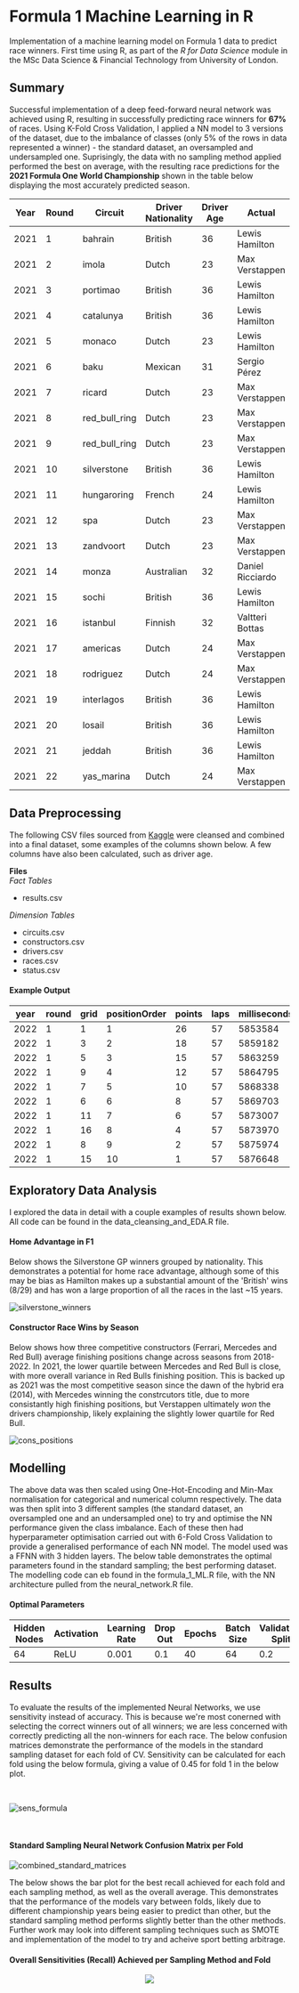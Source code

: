 
# Formula 1 Machine Learning in R

Implementation of a machine learning model on Formula 1 data to predict race winners. First time using R, as part of the *R for Data Science* module in the MSc Data Science & Financial Technology from University of London.

## Summary
Successful implementation of a deep feed-forward neural network was achieved using R, resulting in successfully predicting race winners for **67%** of races. Using K-Fold Cross Validation, I applied a NN model to 3 versions of the dataset, due to the imbalance of classes (only 5% of the rows in data represented a winner) - the standard dataset, an oversampled and undersampled one. Suprisingly, the data with no sampling method applied performed the best on average, with the resulting race predictions for the **2021 Formula One World Championship** shown in the table below displaying the most accurately predicted season.

| Year | Round | Circuit       | Driver Nationality | Driver Age | Actual           | Predicted        |
| ---- | ----- | ------------- | ------------------ | ---------- | ---------------- | ---------------- |
| 2021 | 1     | bahrain       | British            | 36         | Lewis Hamilton   | Lewis Hamilton   |
| 2021 | 2     | imola         | Dutch              | 23         | Max Verstappen   | Max Verstappen   |
| 2021 | 3     | portimao      | British            | 36         | Lewis Hamilton   | Lewis Hamilton   |
| 2021 | 4     | catalunya     | British            | 36         | Lewis Hamilton   | Lewis Hamilton   |
| 2021 | 5     | monaco        | Dutch              | 23         | Lewis Hamilton   | Max Verstappen   |
| 2021 | 6     | baku          | Mexican            | 31         | Sergio Pérez     | Sergio Pérez     |
| 2021 | 7     | ricard        | Dutch              | 23         | Max Verstappen   | Max Verstappen   |
| 2021 | 8     | red_bull_ring | Dutch              | 23         | Max Verstappen   | Max Verstappen   |
| 2021 | 9     | red_bull_ring | Dutch              | 23         | Max Verstappen   | Max Verstappen   |
| 2021 | 10    | silverstone   | British            | 36         | Lewis Hamilton   | Lewis Hamilton   |
| 2021 | 11    | hungaroring   | French             | 24         | Lewis Hamilton   | Esteban Ocon     |
| 2021 | 12    | spa           | Dutch              | 23         | Max Verstappen   | Max Verstappen   |
| 2021 | 13    | zandvoort     | Dutch              | 23         | Max Verstappen   | Max Verstappen   |
| 2021 | 14    | monza         | Australian         | 32         | Daniel Ricciardo | Daniel Ricciardo |
| 2021 | 15    | sochi         | British            | 36         | Lewis Hamilton   | Lewis Hamilton   |
| 2021 | 16    | istanbul      | Finnish            | 32         | Valtteri Bottas  | Valtteri Bottas  |
| 2021 | 17    | americas      | Dutch              | 24         | Max Verstappen   | Max Verstappen   |
| 2021 | 18    | rodriguez     | Dutch              | 24         | Max Verstappen   | Max Verstappen   |
| 2021 | 19    | interlagos    | British            | 36         | Lewis Hamilton   | Lewis Hamilton   |
| 2021 | 20    | losail        | British            | 36         | Lewis Hamilton   | Lewis Hamilton   |
| 2021 | 21    | jeddah        | British            | 36         | Lewis Hamilton   | Lewis Hamilton   |
| 2021 | 22    | yas_marina    | Dutch              | 24         | Max Verstappen   | Max Verstappen   |

## Data Preprocessing
The following CSV files sourced from [Kaggle](https://www.kaggle.com/datasets/rohanrao/formula-1-world-championship-1950-2020) were cleansed and combined into a final dataset, some examples of the columns shown below. A few columns have also been calculated, such as driver age.

**Files** \
*Fact Tables*
- results.csv <br/>

*Dimension Tables*
- circuits.csv
- constructors.csv
- drivers.csv
- races.csv
- status.csv

#### Example Output

| year | round | grid | positionOrder | points | laps | milliseconds | fastestLap | fastestLapSpeed | driverRef       | driver_nationality | driver_age | constructor_name | circuitRef |
| ---- | ----- | ---- | ------------- | ------ | ---- | ------------ | ---------- | --------------- | --------------- | ------------------ | ---------- | ---------------- | ---------- |
| 2022 | 1     | 1    | 1             | 26     | 57   | 5853584      | 51         | 206.018         | leclerc         | Monegasque         | 24         | Ferrari          | bahrain    |
| 2022 | 1     | 3    | 2             | 18     | 57   | 5859182      | 52         | 203.501         | sainz           | Spanish            | 27         | Ferrari          | bahrain    |
| 2022 | 1     | 5    | 3             | 15     | 57   | 5863259      | 53         | 202.469         | hamilton        | British            | 37         | Mercedes         | bahrain    |
| 2022 | 1     | 9    | 4             | 12     | 57   | 5864795      | 56         | 202.313         | russell         | British            | 24         | Mercedes         | bahrain    |
| 2022 | 1     | 7    | 5             | 10     | 57   | 5868338      | 53         | 201.641         | kevin_magnussen | Danish             | 29         | Haas F1 Team     | bahrain    |
| 2022 | 1     | 6    | 6             | 8      | 57   | 5869703      | 53         | 201.691         | bottas          | Finnish            | 32         | Alfa Romeo       | bahrain    |
| 2022 | 1     | 11   | 7             | 6      | 57   | 5873007      | 53         | 200.63          | ocon            | French             | 25         | Alpine F1 Team   | bahrain    |
| 2022 | 1     | 16   | 8             | 4      | 57   | 5873970      | 53         | 200.642         | tsunoda         | Japanese           | 21         | AlphaTauri       | bahrain    |
| 2022 | 1     | 8    | 9             | 2      | 57   | 5875974      | 44         | 201.412         | alonso          | Spanish            | 40         | Alpine F1 Team   | bahrain    |
| 2022 | 1     | 15   | 10            | 1      | 57   | 5876648      | 39         | 201.512         | zhou            | Chinese            | 22         | Alfa Romeo       | bahrain    |

## Exploratory Data Analysis
I explored the data in detail with a couple examples of results shown below. All code can be found in the data_cleansing_and_EDA.R file.

#### Home Advantage in F1
Below shows the Silverstone GP winners grouped by nationality. This demonstrates a potential for home race advantage, although some of this may be bias as Hamilton makes up a substantial amount of the 'British' wins (8/29) and has won a large proportion of all the races in the last ~15 years.

![silverstone_winners](https://github.com/joemarron/formula-1-machine-learning/blob/main/EDA/EDA_silverstone_winners_nationality.png)

#### Constructor Race Wins by Season
Below shows how three competitive constructors (Ferrari, Mercedes and Red Bull) average finishing positions change across seasons from 2018-2022. In 2021, the lower quartile between Mercedes and Red Bull is close, with more overall variance in Red Bulls finishing position. This is backed up as 2021 was the most competitive season since the dawn of the hybrid era (2014), with Mercedes winning the constrcutors title, due to more consistantly high finishing positions, but Verstappen ultimately *won* the drivers championship, likely explaining the slightly lower quartile for Red Bull.

![cons_positions](https://github.com/joemarron/formula-1-machine-learning/blob/main/EDA/EDA_avg_constructor_wins.png)

## Modelling
The above data was then scaled using One-Hot-Encoding and Min-Max normalisation for categorical and numerical column respectively. The data was then split into 3 different samples (the standard dataset, an oversampled one and an undersampled one) to try and optimise the NN performance given the class imbalance. Each of these then had hyperparameter optimisation carried out with 6-Fold Cross Validation to provide a generalised performance of each NN model. The model used was a FFNN with 3 hidden layers. The below table demonstrates the optimal parameters found in the standard sampling; the best performing dataset. The modelling code can eb found in the formula_1_ML.R file, with the NN architecture pulled from the neural_network.R file.

#### Optimal Parameters
| Hidden Nodes | Activation | Learning Rate | Drop Out | Epochs | Batch Size | Validation Split |
| ------------ | ---------- | ------------- | -------- | ------ | ---------- | ---------------- |
| 64           | ReLU       | 0.001         | 0.1      | 40     | 64         | 0.2              |

## Results
To evaluate the results of the implemented Neural Networks, we use sensitivity instead of accuracy. This is because we're most conerned with selecting the correct winners out of all winners; we are less concerned with correctly predicting all the non-winners for each race. The below confusion matrices demonstrate the performance of the models in the standard sampling dataset for each fold of CV. Sensitivity can be calculated for each fold using the below formula, giving a value of 0.45 for fold 1 in the below plot.

</br>

![sens_formula](https://render.githubusercontent.com/render/math?math=Sensitivity%20%3D%20Recall%20%3D%20%5Cfrac%7BTP%7D%7BTP%2BFN%7D)

</br>

#### Standard Sampling Neural Network Confusion Matrix per Fold
![combined_standard_matrices](https://github.com/joemarron/formula-1-machine-learning/blob/main/results/standard_combined.png)

The below shows the bar plot for the best recall achieved for each fold and each sampling method, as well as the overall average. This demonstrates that the performance of the models vary between folds, likely due to different championship years being easier to predict than other, but the standard sampling method performs slightly better than the other methods. Further work may look into different sampling techniques such as SMOTE and implementation of the model to try and acheive sport betting arbitrage.

#### Overall Sensitivities (Recall) Achieved per Sampling Method and Fold
<p align="center">
  <img src="https://github.com/joemarron/formula-1-machine-learning/blob/main/results/sens_combined.png" />
</p>
